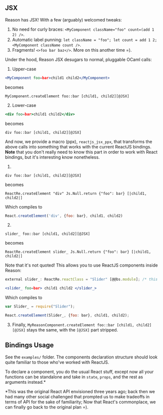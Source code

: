 ## JSX
Reason has JSX! With a few (arguably) welcomed tweaks:

1. No need for curly braces: `<MyComponent className="foo" count=(add 1 2) />`.
2. Automatic label punning: `let className = "foo"; let count = add 1 2; <MyComponent className count />`.
3. Fragments! `<>foo bar baz</>`. More on this another time =).

Under the hood, Reason JSX desugars to normal, pluggable OCaml calls:

1. Upper-case

  ```jsx
  <MyComponent foo=bar>child1 child2</MyComponent>
  ```

  becomes

  ```re
  MyComponent.createElement foo::bar [child1, child2][@JSX]
  ```

2. Lower-case

  ```jsx
  <div foo=bar>child1 child2</div>
  ```

  becomes

  ```re
  div foo::bar [child1, child2][@JSX]
  ```


And now, we provide a macro (ppx), `reactjs_jsx_ppx`, that transforms the above calls into something that works with the current ReactJS bindings. **Note** that you don't really need to know this part in order to work with React bindings, but it's interesting know nonetheless.

1.
  ```re
  div foo::bar [child1, child2][@JSX]
  ```
  becomes
  ```re
  ReactRe.createElement "div" Js.Null.return {"foo": bar} [|child1, child2|]
  ```
  Which compiles to
  ```js
  React.createElement('div', {foo: bar}, child1, child2)
  ```

2.
  ```re
  slider_ foo::bar [child1, child2][@JSX]
  ```
  becomes
  ```re
  ReactRe.createElement slider_ Js.Null.return {"foo": bar} [|child1, child2|]
  ```
  Note that it's not quoted! This allows you to use ReactJS components inside Reason:

  ```jsx
  external slider_: ReactRe.reactClass = "Slider" [@@bs.module]; /* this is a BuckleScript JS interop call. */

  <slider_ foo=bar> child1 child2 </slider_>
  ```

  Which compiles to

  ```js
  var Slider_ = require("Slider");

  React.createElement(Slider_, {foo: bar}, child1, child2);
  ```

3. Finally, `MyReasonComponent.createElement foo::bar [child1, child2][@JSX]` stays the same, with the `[@JSX]` part stripped.

## Bindings Usage

See the `examples/` folder. The components declaration structure should look quite familiar to those who've worked with ReactJS.

To declare a component, you do the usual React stuff, except now all your functions can be standalone and take in `state`, `props`, and the rest as arguments instead.*







*This was the original React API envisioned three years ago; back then we had many other social challenged that prompted us to make tradeoffs in terms of API for the sake of familiarity; Now that React's commonplace, we can finally go back to the original plan =).
